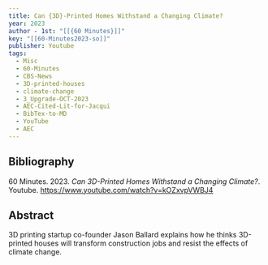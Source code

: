 ```yaml
---
title: Can {3D}-Printed Homes Withstand a Changing Climate?
year: 2023
author - 1st: "[[{60 Minutes}]]"
key: "[[60-Minutes2023-so]]"
publisher: Youtube
tags:
  - Misc
  - 60-Minutes
  - CBS-News
  - 3D-printed-houses
  - climate-change
  - 3_Upgrade-OCT-2023
  - AEC-Cited-Lit-for-Jacqui
  - BibTex-to-MD
  - YouTube
  - AEC
---
```


## Bibliography
60 Minutes. 2023. *Can 3D-Printed Homes Withstand a Changing Climate?*. Youtube. https://www.youtube.com/watch?v=kOZxvpVWBJ4
## Abstract
3D printing startup co-founder Jason Ballard explains how he thinks 3D-printed houses will transform construction jobs and resist the effects of climate change.